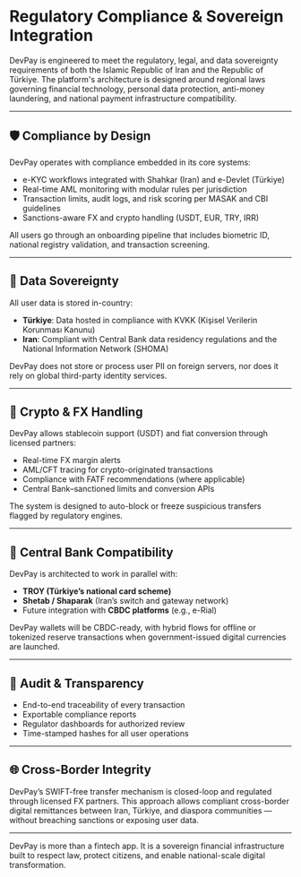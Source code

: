 # Regulatory Compliance & Sovereign Integration

DevPay is engineered to meet the regulatory, legal, and data sovereignty requirements of both the Islamic Republic of Iran and the Republic of Türkiye. The platform's architecture is designed around regional laws governing financial technology, personal data protection, anti-money laundering, and national payment infrastructure compatibility.

---

## 🛡️ Compliance by Design

DevPay operates with compliance embedded in its core systems:
- e-KYC workflows integrated with Shahkar (Iran) and e-Devlet (Türkiye)
- Real-time AML monitoring with modular rules per jurisdiction
- Transaction limits, audit logs, and risk scoring per MASAK and CBI guidelines
- Sanctions-aware FX and crypto handling (USDT, EUR, TRY, IRR)

All users go through an onboarding pipeline that includes biometric ID, national registry validation, and transaction screening.

---

## 📍 Data Sovereignty

All user data is stored in-country:
- **Türkiye**: Data hosted in compliance with KVKK (Kişisel Verilerin Korunması Kanunu)
- **Iran**: Compliant with Central Bank data residency regulations and the National Information Network (SHOMA)

DevPay does not store or process user PII on foreign servers, nor does it rely on global third-party identity services.

---

## 💱 Crypto & FX Handling

DevPay allows stablecoin support (USDT) and fiat conversion through licensed partners:
- Real-time FX margin alerts
- AML/CFT tracing for crypto-originated transactions
- Compliance with FATF recommendations (where applicable)
- Central Bank–sanctioned limits and conversion APIs

The system is designed to auto-block or freeze suspicious transfers flagged by regulatory engines.

---

## 🏦 Central Bank Compatibility

DevPay is architected to work in parallel with:
- **TROY (Türkiye’s national card scheme)**
- **Shetab / Shaparak** (Iran’s switch and gateway network)
- Future integration with **CBDC platforms** (e.g., e-Rial)

DevPay wallets will be CBDC-ready, with hybrid flows for offline or tokenized reserve transactions when government-issued digital currencies are launched.

---

## 🧾 Audit & Transparency

- End-to-end traceability of every transaction
- Exportable compliance reports
- Regulator dashboards for authorized review
- Time-stamped hashes for all user operations

---

## 🌐 Cross-Border Integrity

DevPay’s SWIFT-free transfer mechanism is closed-loop and regulated through licensed FX partners. This approach allows compliant cross-border digital remittances between Iran, Türkiye, and diaspora communities — without breaching sanctions or exposing user data.

---

DevPay is more than a fintech app. It is a sovereign financial infrastructure built to respect law, protect citizens, and enable national-scale digital transformation.
